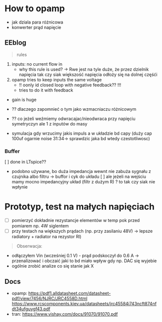 # How to opamp
- jak dziala para różnicowa 
- konwerter prąd napięcie 


## EEblog 
> rules

1. inputs: no current flow in 
    - why this rule is used? -> Rwe jest na tyle duże, że przez dzielnik napięcia tak czy siak większość napięcia odłoży się na dolnej częśći
2. opamp tries to keep inputs the same voltage
    - !! oonly id closed loop with negative feedback?? !!! 
    - tries to do it with feedback 
* gain is huge


- ?? dlaczego zapomnieć o tym jako wzmacniaczu różnicowym

- ?? co jeżeli weźmiemy odwracajac/nieodwraca przy napięciu symetryczyn ale 1 z inputów do masy

- symulacja gdy wrzucimy jakis impuls a w układzie bd capy  (duży cap 100uf ogarnie noise  31:34-> sprawdzic jaka bd wtedy czestotliwosc)

### Buffer 
[ ] done in LTspice?? 
- podobno używane, bo duża impedancja wewnt nie zabuża sygnału z czujnika albo filtru -> buffor i cyk do układu
[ ] ale jeżeli na wejściu mamy mocno impedancyjny układ (filtr z dużym R) ? to tak czy siak nie wpłynie




# Prototyp, test na małych napięciach 
- [ ] pomierzyć dokładnie rezystancje elementów w temp pok przed pomiarem np. 4W siglentem 
- [ ] przy testach na większych prądach (np. przy zasilaniu 48V) -> lepsze radiatory + radiator na rezystor Rl)

> Obserwacja: 
- odłączyłem Vin (wcześniej 0.1 V) - prąd podskoczył do 0.6 A -> przenalizować i obczaić jaki to bd miało wpływ gdy np. DAC się wyjebie 
- ogólnie zrobić analize co się stanie jak X 



## Docs 
- opamp: https://pdf1.alldatasheet.com/datasheet-pdf/view/7456/NJRC/JRC4558D.html   https://www.rcscomponents.kiev.ua/datasheets/jrc45584i743ncft874nfdt34ufguygf43.pdf
- tran: https://www.vishay.com/docs/91070/91070.pdf 
